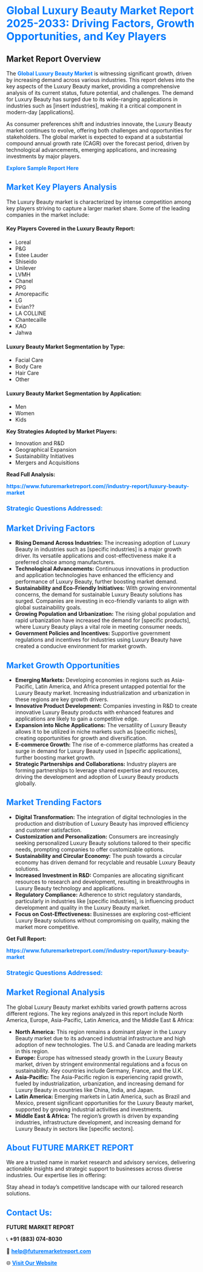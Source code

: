 <h1 style="color: #007BFF;">Global Luxury Beauty Market Report 2025-2033: Driving Factors, Growth Opportunities, and Key Players</h1>

<section id="overview">
<h2>Market Report Overview</h2>
<p>The <a href="https://www.futuremarketreport.com//industry-report/luxury-beauty-market" style="color: #007BFF; text-decoration: none;"><strong>Global Luxury Beauty Market</strong></a> is witnessing significant growth, driven by increasing demand across various industries. This report delves into the key aspects of the Luxury Beauty market, providing a comprehensive analysis of its current status, future potential, and challenges. The demand for Luxury Beauty has surged due to its wide-ranging applications in industries such as [insert industries], making it a critical component in modern-day [applications].</p>
<p>As consumer preferences shift and industries innovate, the Luxury Beauty market continues to evolve, offering both challenges and opportunities for stakeholders. The global market is expected to expand at a substantial compound annual growth rate (CAGR) over the forecast period, driven by technological advancements, emerging applications, and increasing investments by major players.</p>
</section>

<section id="overview">
<p><a href="https://www.futuremarketreport.com//request-sample/reportId=83576" style="color: #007BFF; text-decoration: none;"><strong>Explore Sample Report Here</strong></a></p>
</section>

<section id="key-players">
<h2 style="color: #007BFF;">Market Key Players Analysis</h2>
<p>The Luxury Beauty market is characterized by intense competition among key players striving to capture a larger market share. Some of the leading companies in the market include:</p>
<h4>Key Players Covered in the Luxury Beauty Report:</h4>
<ul><li>Loreal</li><li>P&amp;G</li><li>Estee Lauder</li><li>Shiseido</li><li>Unilever</li><li>LVMH</li><li>Chanel</li><li>PPG</li><li>Amorepacific</li><li>LG</li><li>Evian??</li><li>LA COLLINE</li><li>Chantecaille</li><li>KAO</li><li>Jahwa</li></ul>
<h4>Luxury Beauty Market Segmentation by Type:</h4>
<ul><li>Facial Care</li><li>Body Care</li><li>Hair Care</li><li>Other</li></ul>

<h4>Luxury Beauty Market Segmentation by Application:</h4>
<ul><li>Men</li><li>Women</li><li>Kids</li></ul>
<p><strong>Key Strategies Adopted by Market Players:</strong></p>
<ul>
<li>Innovation and R&D</li>
<li>Geographical Expansion</li>
<li>Sustainability Initiatives</li>
<li>Mergers and Acquisitions</li>
</ul>
</section>

<section>
<p><strong>Read Full Analysis: </strong></p><a href="https://www.futuremarketreport.com//industry-report/luxury-beauty-market" style="color: #007BFF; text-decoration: none;"><strong>https://www.futuremarketreport.com//industry-report/luxury-beauty-market</strong></a>
<h3 style="color: #007BFF;">Strategic Questions Addressed:</h3>
</section>

<section id="driving-factors">
<h2 style="color: #007BFF;">Market Driving Factors</h2>
<ul>
<li><strong>Rising Demand Across Industries:</strong> The increasing adoption of Luxury Beauty in industries such as [specific industries] is a major growth driver. Its versatile applications and cost-effectiveness make it a preferred choice among manufacturers.</li>
<li><strong>Technological Advancements:</strong> Continuous innovations in production and application technologies have enhanced the efficiency and performance of Luxury Beauty, further boosting market demand.</li>
<li><strong>Sustainability and Eco-Friendly Initiatives:</strong> With growing environmental concerns, the demand for sustainable Luxury Beauty solutions has surged. Companies are investing in eco-friendly variants to align with global sustainability goals.</li>
<li><strong>Growing Population and Urbanization:</strong> The rising global population and rapid urbanization have increased the demand for [specific products], where Luxury Beauty plays a vital role in meeting consumer needs.</li>
<li><strong>Government Policies and Incentives:</strong> Supportive government regulations and incentives for industries using Luxury Beauty have created a conducive environment for market growth.</li>
</ul>
</section>

<section id="growth-opportunities">
<h2 style="color: #007BFF;">Market Growth Opportunities</h2>
<ul>
<li><strong>Emerging Markets:</strong> Developing economies in regions such as Asia-Pacific, Latin America, and Africa present untapped potential for the Luxury Beauty market. Increasing industrialization and urbanization in these regions are key growth drivers.</li>
<li><strong>Innovative Product Development:</strong> Companies investing in R&D to create innovative Luxury Beauty products with enhanced features and applications are likely to gain a competitive edge.</li>
<li><strong>Expansion into Niche Applications:</strong> The versatility of Luxury Beauty allows it to be utilized in niche markets such as [specific niches], creating opportunities for growth and diversification.</li>
<li><strong>E-commerce Growth:</strong> The rise of e-commerce platforms has created a surge in demand for Luxury Beauty used in [specific applications], further boosting market growth.</li>
<li><strong>Strategic Partnerships and Collaborations:</strong> Industry players are forming partnerships to leverage shared expertise and resources, driving the development and adoption of Luxury Beauty products globally.</li>
</ul>
</section>

<section id="trending-factors">
<h2 style="color: #007BFF;">Market Trending Factors</h2>
<ul>
<li><strong>Digital Transformation:</strong> The integration of digital technologies in the production and distribution of Luxury Beauty has improved efficiency and customer satisfaction.</li>
<li><strong>Customization and Personalization:</strong> Consumers are increasingly seeking personalized Luxury Beauty solutions tailored to their specific needs, prompting companies to offer customizable options.</li>
<li><strong>Sustainability and Circular Economy:</strong> The push towards a circular economy has driven demand for recyclable and reusable Luxury Beauty solutions.</li>
<li><strong>Increased Investment in R&D:</strong> Companies are allocating significant resources to research and development, resulting in breakthroughs in Luxury Beauty technology and applications.</li>
<li><strong>Regulatory Compliance:</strong> Adherence to strict regulatory standards, particularly in industries like [specific industries], is influencing product development and quality in the Luxury Beauty market.</li>
<li><strong>Focus on Cost-Effectiveness:</strong> Businesses are exploring cost-efficient Luxury Beauty solutions without compromising on quality, making the market more competitive.</li>
</ul>
</section>

<section>
<p><strong>Get Full Report: </strong></p><a href="https://www.futuremarketreport.com//industry-report/luxury-beauty-market" style="color: #007BFF; text-decoration: none;"><strong>https://www.futuremarketreport.com//industry-report/luxury-beauty-market</strong></a>
<h3 style="color: #007BFF;">Strategic Questions Addressed:</h3>
</section>


<section id="regional-analysis">
<h2 style="color: #007BFF;">Market Regional Analysis</h2>
<p>The global Luxury Beauty market exhibits varied growth patterns across different regions. The key regions analyzed in this report include North America, Europe, Asia-Pacific, Latin America, and the Middle East & Africa:</p>
<ul>
<li><strong>North America:</strong> This region remains a dominant player in the Luxury Beauty market due to its advanced industrial infrastructure and high adoption of new technologies. The U.S. and Canada are leading markets in this region.</li>
<li><strong>Europe:</strong> Europe has witnessed steady growth in the Luxury Beauty market, driven by stringent environmental regulations and a focus on sustainability. Key countries include Germany, France, and the U.K.</li>
<li><strong>Asia-Pacific:</strong> The Asia-Pacific region is experiencing rapid growth, fueled by industrialization, urbanization, and increasing demand for Luxury Beauty in countries like China, India, and Japan.</li>
<li><strong>Latin America:</strong> Emerging markets in Latin America, such as Brazil and Mexico, present significant opportunities for the Luxury Beauty market, supported by growing industrial activities and investments.</li>
<li><strong>Middle East & Africa:</strong> The region’s growth is driven by expanding industries, infrastructure development, and increasing demand for Luxury Beauty in sectors like [specific sectors].</li>
</ul>
</section>

<footer>
<h2 style="color: #007BFF;">About FUTURE MARKET REPORT</h2>
<p>We are a trusted name in market research and advisory services, delivering actionable insights and strategic support to businesses across diverse industries. Our expertise lies in offering:</p>

<p>Stay ahead in today’s competitive landscape with our tailored research solutions.</p>

<h2 style="color: #007BFF;">Contact Us:</h2>
<p><strong>FUTURE MARKET REPORT</strong></p>
<p>📞 <strong>+91 (883) 074-8030</strong></p>
<p>📧 <strong><a href="mailto:help@futuremarketreport.com" style="color: #007BFF;">help@futuremarketreport.com</a></strong></p>
<p>🌐 <strong><a href="https://www.futuremarketreport.com/" style="color: #007BFF;">Visit Our Website</a></strong></p>
</footer>